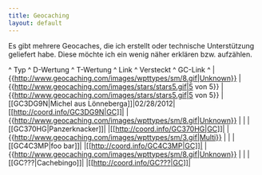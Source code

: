 ```yaml
---
title: Geocaching
layout: default
---
```

Es gibt mehrere Geocaches, die ich erstellt oder technische Unterstützung geliefert habe. Diese möchte ich ein wenig näher erklären bzw. aufzählen.


^  Typ  ^   D-Wertung  ^  T-Wertung  ^  Link  ^  Versteckt  ^  GC-Link  ^
|  {{http://www.geocaching.com/images/wpttypes/sm/8.gif|Unknown}}  |  {{http://www.geocaching.com/images/stars/stars5.gif|5 von 5}}  |  {{http://www.geocaching.com/images/stars/stars5.gif|5 von 5}}  |[[GC3DG9N|Michel aus Lönneberga]]|02/28/2012|[[http://coord.info/GC3DG9N|GC]]|
|  {{http://www.geocaching.com/images/wpttypes/sm/8.gif|Unknown}}  | | |[[GC370HG|Panzerknacker]]| |[[http://coord.info/GC370HG|GC]]|
|  {{http://www.geocaching.com/images/wpttypes/sm/3.gif|Multi}}  | | |[[GC4C3MP|foo bar]]| |[[http://coord.info/GC4C3MP|GC]]|
|  {{http://www.geocaching.com/images/wpttypes/sm/8.gif|Unknown}}  | | |[[GC???|Cachebingo]]| |[[http://coord.info/GC???|GC]]|
